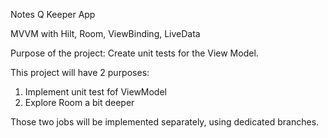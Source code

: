 Notes Q Keeper App

MVVM with Hilt, Room, ViewBinding, LiveData

Purpose of the project: Create unit tests for the View Model.

This project will have 2 purposes:
1. Implement unit test fof ViewModel
2. Explore Room a bit deeper

Those two jobs will be implemented separately, using dedicated branches.